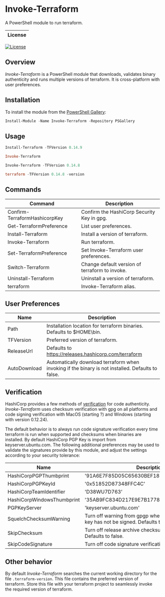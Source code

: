# Invoke-Terraform

A PowerShell module to run terraform.

| License |
|---------|
[![License][license-badge]][license]

## Overview

*Invoke-Terraform* is a PowerShell module that downloads, validates binary authenticity and runs multiple versions of terraform.  It is cross-platform with user preferences.

## Installation

To install the module from the [PowerShell Gallery](https://www.powershellgallery.com/):

```powershell
Install-Module -Name Invoke-Terraform -Repository PSGallery
```

## Usage

```powershell
Install-Terraform -TFVersion 0.14.9

Invoke-Terraform

Invoke-Terraform -TFVersion 0.14.8

terraform -TFVersion 0.14.8 -version
```

## Commands 
| Command | Description |
|---------|-------------|
Confirm-TerraformHashicorpKey | Confirm the HashiCorp Security Key in gpg.
Get-TerraformPreference | List user preferences.
Install-Terraform | Install a version of terraform.
Invoke-Terraform | Run terraform.
Set-TerraformPreference | Set Invoke-Terraform user preferences.
Switch-Terraform | Change default version of terraform to invoke.
Uninstall-Terraform | Uninstall a version of terraform.
terraform | Invoke-Terraform alias.

## User Preferences

| Name | Description |
|------|-------------|
Path | Installation location for terraform binaries. Defaults to $HOME\bin.
TFVersion | Preferred version of terraform.
ReleaseUrl | Defaults to https://releases.hashicorp.com/terraform
AutoDownload | Automatically download terraform when invoking if the binary is not installed. Defaults to false.

## Verification

HashiCorp provides a few methods of [verification](https://www.hashicorp.com/security) for code authenticity.  *Invoke-Terraform* uses checksum verification with gpg on all platforms and code signing verification with MacOS (starting ?) and Windows (starting with version 0.12.24).

The default behavior is to always run code signature verification every time terraform is run when supported and checksums when binaries are installed.  By default HashiCorp PGP Key is import from keyserver.ubuntu.com.  The following additional preferences may be used to validate the signatures provide by this module, and adjust the settings according to your 
security tolerance:

| Name | Description |
|------|-------------|
HashiCorpPGPThumbprint     | '91A6E7F85D05C65630BEF18951852D87348FFC4C'
HashiCorpPGPKeyId          | '0x51852D87348FFC4C'
HashiCorpTeamIdentifier    | 'D38WU7D763'
HashiCorpWindowsThumbprint | '35AB9FC834D217E9E7B1778FB1B97AF7C73792F2'
PGPKeyServer               | 'keyserver.ubuntu.com'
SquelchChecksumWarning     | Turn off warning from gpgp when HashiCorp imported key has not be signed. Defaults to false.
SkipChecksum               | Turn off release archive checksum verification via gpg. Defaults to false.
SkipCodeSignature          | Turn off code signature verification. Defaults to false.

## Other behavior

By default *Invoke-Terraform* searches the current working directory for the file `.terraform-version`.  This file contains the preferred version of terraform. Store this file with your terraform project to seamlessly invoke the required version of terraform.

[license-badge]: https://img.shields.io/github/license/pearcec/invoke-terraform.svg
[license]:       https://raw.githubusercontent.com/pearcec/Invoke-Terraform/main/LICENSE

